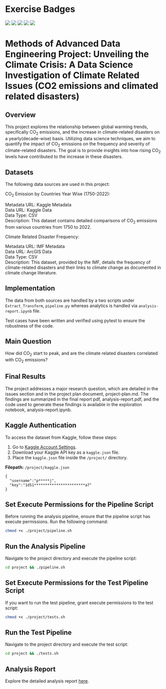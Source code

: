 # Exercise Badges

![](https://byob.yarr.is/poshraj24/Data_Science-MADE/score_ex1) ![](https://byob.yarr.is/poshraj24/Data_Science-MADE/score_ex2) ![](https://byob.yarr.is/poshraj24/Data_Science-MADE/score_ex3) ![](https://byob.yarr.is/poshraj24/Data_Science-MADE/score_ex4) ![](https://byob.yarr.is/poshraj24/Data_Science-MADE/score_ex5)

# Methods of Advanced Data Engineering Project: Unveiling the Climate Crisis: A Data Science Investigation of Climate Related Issues (CO2 emissions and climated related disasters) 
## Overview
This project explores the relationship between global warming trends, specifically CO<sub>2</sub> emissions, and the increase in climate-related disasters on a yearly(decade-wise) basis. Utilizing data science techniques, we aim to quantify the impact of CO<sub>2</sub> emissions on the frequency and severity of climate-related disasters. The goal is to provide insights into how rising CO<sub>2</sub> levels have contributed to the increase in these disasters.
## Datasets
The following data sources are used in this project:

CO<sub>2</sub> Emission by Countries Year Wise (1750-2022): <br>

Metadata URL: Kaggle Metadata <br>
Data URL: Kaggle Data <br>
Data Type: CSV<br>
Description: This dataset contains detailed comparisons of CO<sub>2</sub> emissions from various countries from 1750 to 2022. <br>

Climate Related Disaster Frequency: <br>

Metadata URL: IMF Metadata  <br>
Data URL: ArcGIS Data <br>
Data Type: CSV <br>
Description: This dataset, provided by the IMF, details the frequency of climate-related disasters and their links to climate change as documented in climate change literature. <br>
## Implementation
The data from both sources are handled by a two scripts under <code>Extract_Transform</code>, <code>pipeline.py</code> whereas analytics is handled via <code>analysis-report.ipynb</code> file. 

Test cases have been written and verified using pytest to ensure the robustness of the code.
## Main Question
How did CO<sub>2</sub>  start to peak, and are the climate related disasters correlated with CO<sub>2</sub> emissions?
## Final Results
The project addresses a major research question, which are detailed in the issues section and in the project plan document, project-plan.md. The findings are summarized in the final report pdf, analysis-report.pdf, and the code used to generate these findings is available in the exploration notebook, analysis-report.ipynb.
## Kaggle Authentication
To access the dataset from Kaggle, follow these steps:
1. Go to [Kaggle Account Settings](https://www.kaggle.com/settings).
2. Download your Kaggle API key as a `kaggle.json` file.
3. Place the `kaggle.json` file inside the `/project/` directory.

**Filepath:** `/project/kaggle.json`

```
{
  "username":"p*****j",
  "key":"1d51***********************a7"
}
```

## Set Execute Permissions for the Pipeline Script
Before running the analysis pipeline, ensure that the pipeline script has execute permissions. Run the following command:

```bash
chmod +x ./project/pipeline.sh
```
## Run the Analysis Pipeline
Navigate to the project directory and execute the pipeline script:

```bash
cd project && ./pipeline.sh
```

## Set Execute Permissions for the Test Pipeline Script
If you want to run the test pipeline, grant execute permissions to the test script:

```bash
chmod +x ./project/tests.sh
```

## Run the Test Pipeline
Navigate to the project directory and execute the test script:

```bash
cd project && ./tests.sh
```

## Analysis Report
Explore the detailed analysis report [here](https://github.com/poshraj24/Data_Science-MADE/blob/main/project/analysis-report.pdf).
